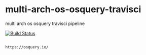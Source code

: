 # multi-arch-os-osquery-travisci
multi arch os osquery travisci pipeline


[![Build Status](https://travis-ci.com/githubfoam/multi-arch-os-osquery-travisci.svg?branch=master)](https://travis-ci.com/githubfoam/multi-arch-os-osquery-travisci)  

~~~~

https://osquery.io/
~~~~
